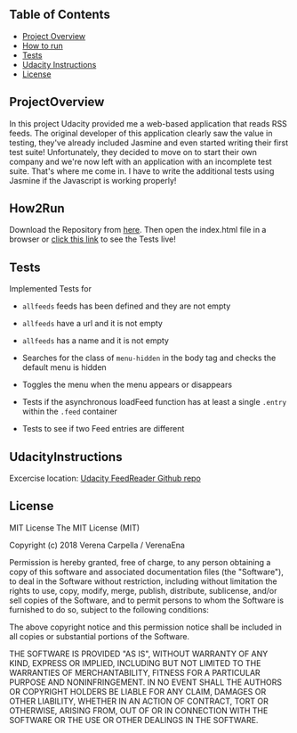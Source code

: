 
## Table of Contents

* [Project Overview](#projectoverview)
* [How to run](#how2run)
* [Tests](#tests)
* [Udacity Instructions](#udacityinstructions)
* [License](#license)

## ProjectOverview

In this project Udacity provided me a web-based application that reads RSS feeds. The original developer of this application clearly saw the value in testing, they've already included Jasmine and even started writing their first test suite! Unfortunately, they decided to move on to start their own company and we're now left with an application with an incomplete test suite. That's where me come in. I have to write the additional tests using Jasmine if the Javascript is working properly!

## How2Run
Download the Repository from <a href="xxx">here</a>. Then open the index.html file in a browser
or <a href="xxx"> click this link</a> to see the Tests live!

## Tests
Implemented Tests for
* `allfeeds` feeds has been defined and they are not empty
* `allfeeds` have a url and it is not empty
* `allfeeds` has a name and it is not empty

* Searches for the class of `menu-hidden` in the body tag and checks the default menu is hidden
* Toggles the menu when the menu appears or disappears
* Tests if the asynchronous loadFeed function has at least a single `.entry` within the `.feed` container
* Tests to see if two Feed entries are different

## UdacityInstructions
Excercise location: <a href="https://github.com/udacity/frontend-nanodegree-feedreader">
Udacity FeedReader Github repo </a>

## License
MIT License
The MIT License (MIT)

Copyright (c) 2018 Verena Carpella / VerenaEna

Permission is hereby granted, free of charge, to any person obtaining a copy of this software and associated documentation files (the "Software"), to deal in the Software without restriction, including without limitation the rights to use, copy, modify, merge, publish, distribute, sublicense, and/or sell copies of the Software, and to permit persons to whom the Software is furnished to do so, subject to the following conditions:

The above copyright notice and this permission notice shall be included in all copies or substantial portions of the Software.

THE SOFTWARE IS PROVIDED "AS IS", WITHOUT WARRANTY OF ANY KIND, EXPRESS OR IMPLIED, INCLUDING BUT NOT LIMITED TO THE WARRANTIES OF MERCHANTABILITY, FITNESS FOR A PARTICULAR PURPOSE AND NONINFRINGEMENT. IN NO EVENT SHALL THE AUTHORS OR COPYRIGHT HOLDERS BE LIABLE FOR ANY CLAIM, DAMAGES OR OTHER LIABILITY, WHETHER IN AN ACTION OF CONTRACT, TORT OR OTHERWISE, ARISING FROM, OUT OF OR IN CONNECTION WITH THE SOFTWARE OR THE USE OR OTHER DEALINGS IN THE SOFTWARE.

